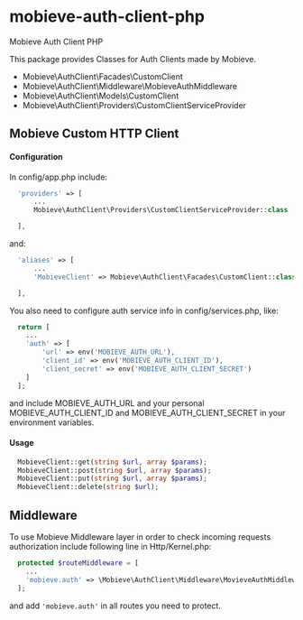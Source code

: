 # mobieve-auth-client-php
Mobieve Auth Client PHP

This package provides Classes for Auth Clients made by Mobieve.

* Mobieve\AuthClient\Facades\CustomClient
* Mobieve\AuthClient\Middleware\MobieveAuthMiddleware
* Mobieve\AuthClient\Models\CustomClient
* Mobieve\AuthClient\Providers\CustomClientServiceProvider

## Mobieve Custom HTTP Client

#### Configuration

  In config/app.php include:

  ```php
    'providers' => [
        ...
        Mobieve\AuthClient\Providers\CustomClientServiceProvider::class

    ],
  ```

  and:

  ```php
    'aliases' => [
        ...
        'MobieveClient' => Mobieve\AuthClient\Facades\CustomClient::class

    ],
  ```


  You also need to configure auth service info in config/services.php, like:

  ```php
    return [
      ...
      'auth' => [
          'url' => env('MOBIEVE_AUTH_URL'),
          'client_id' => env('MOBIEVE_AUTH_CLIENT_ID'),
          'client_secret' => env('MOBIEVE_AUTH_CLIENT_SECRET')
      ]
    ];
  ```

  and include MOBIEVE_AUTH_URL and your personal MOBIEVE_AUTH_CLIENT_ID and MOBIEVE_AUTH_CLIENT_SECRET in your environment variables.
  
#### Usage

  ```php
    MobieveClient::get(string $url, array $params);
    MobieveClient::post(string $url, array $params);
    MobieveClient::put(string $url, array $params);
    MobieveClient::delete(string $url);
  ```
  
## Middleware

  To use Mobieve Middleware layer in order to check incoming requests authorization include following line in Http/Kernel.php:

  ```php
    protected $routeMiddleware = [
      ...
      'mobieve.auth' => \Mobieve\AuthClient\Middleware\MovieveAuthMiddleware::class
    ];
  ```

  and add `'mobieve.auth'` in all routes you need to protect.